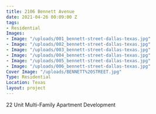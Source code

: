 ```yaml
---
title: 2106 Bennett Avenue
date: 2021-04-26 00:09:00 Z
tags:
- Residential
Images:
- Image: "/uploads/001_bennett-street-dallas-texas.jpg"
- Image: "/uploads/002_bennett-street-dallas-texas.jpg"
- Image: "/uploads/003_bennett-street-dallas-texas.jpg"
- Image: "/uploads/004_bennett-street-dallas-texas.jpg"
- Image: "/uploads/005_bennett-street-dallas-texas.jpg"
- Image: "/uploads/006_bennett-street-dallas-texas.jpg"
Cover Image: "/uploads/BENNETT%20STREET.jpg"
Type: Residential
Location: Texas
layout: project
---
```


22 Unit Multi-Family Apartment Development

